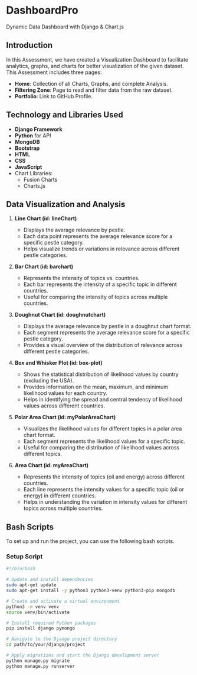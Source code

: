 # DashboardPro
 Dynamic Data Dashboard with Django & Chart.js

## Introduction

In this Assessment, we have created a Visualization Dashboard to facilitate analytics, graphs, and charts for better visualization of the given dataset. This Assessment includes three pages:

- **Home**: Collection of all Charts, Graphs, and complete Analysis.
- **Filtering Zone**: Page to read and filter data from the raw dataset.
- **Portfolio**: Link to GitHub Profile.

## Technology and Libraries Used

- **Django Framework**
- **Python** for API
- **MongoDB**
- **Bootstrap**
- **HTML**
- **CSS**
- **JavaScript**
- Chart Libraries:
  - Fusion Charts
  - Charts.js

## Data Visualization and Analysis

1. **Line Chart (id: lineChart)**
   - Displays the average relevance by pestle.
   - Each data point represents the average relevance score for a specific pestle category.
   - Helps visualize trends or variations in relevance across different pestle categories.

2. **Bar Chart (id: barchart)**
   - Represents the intensity of topics vs. countries.
   - Each bar represents the intensity of a specific topic in different countries.
   - Useful for comparing the intensity of topics across multiple countries.

3. **Doughnut Chart (id: doughnutchart)**
   - Displays the average relevance by pestle in a doughnut chart format.
   - Each segment represents the average relevance score for a specific pestle category.
   - Provides a visual overview of the distribution of relevance across different pestle categories.

4. **Box and Whisker Plot (id: box-plot)**
   - Shows the statistical distribution of likelihood values by country (excluding the USA).
   - Provides information on the mean, maximum, and minimum likelihood values for each country.
   - Helps in identifying the spread and central tendency of likelihood values across different countries.

5. **Polar Area Chart (id: myPolarAreaChart)**
   - Visualizes the likelihood values for different topics in a polar area chart format.
   - Each segment represents the likelihood values for a specific topic.
   - Useful for comparing the distribution of likelihood values across different topics.

6. **Area Chart (id: myAreaChart)**
   - Represents the intensity of topics (oil and energy) across different countries.
   - Each line represents the intensity values for a specific topic (oil or energy) in different countries.
   - Helps in understanding the variation in intensity values for different topics across multiple countries.

## Bash Scripts

To set up and run the project, you can use the following bash scripts.

### Setup Script

```bash
#!/bin/bash

# Update and install dependencies
sudo apt-get update
sudo apt-get install -y python3 python3-venv python3-pip mongodb

# Create and activate a virtual environment
python3 -m venv venv
source venv/bin/activate

# Install required Python packages
pip install django pymongo

# Navigate to the Django project directory
cd path/to/your/django/project

# Apply migrations and start the Django development server
python manage.py migrate
python manage.py runserver
